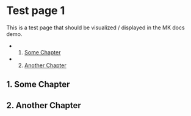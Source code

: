 
# Test page 1
This is a test page that should be visualized / displayed in the MK docs demo.

<!-- vscode-markdown-toc -->
* 1. [Some Chapter](#SomeChapter)
* 2. [Another Chapter](#AnotherChapter)

<!-- vscode-markdown-toc-config
	numbering=true
	autoSave=true
	/vscode-markdown-toc-config -->
<!-- /vscode-markdown-toc -->

## 1. <a name='SomeChapter'></a>Some Chapter

## 2. <a name='AnotherChapter'></a>Another Chapter
